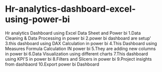 # Hr-analytics-dashboard-excel-using-power-bi

Hr analytics Dashboard using Excel Data Sheet and Power bi
1.Data Cleaning & Data Processing in power bi
2.power bi dashboard are setup'
3.this dashboard using DAX Calculation in power bi
4.This Dashboard using Measures Formula Calculation IN power bi
5.They are adding new columns in power bi
6.Data Visualization using different charts
7.This dashboard using KPI'S in power bi
8.Filters and Slicers in power bi
9.Project insights from dashbaord
10.Export power bi Dashboard
